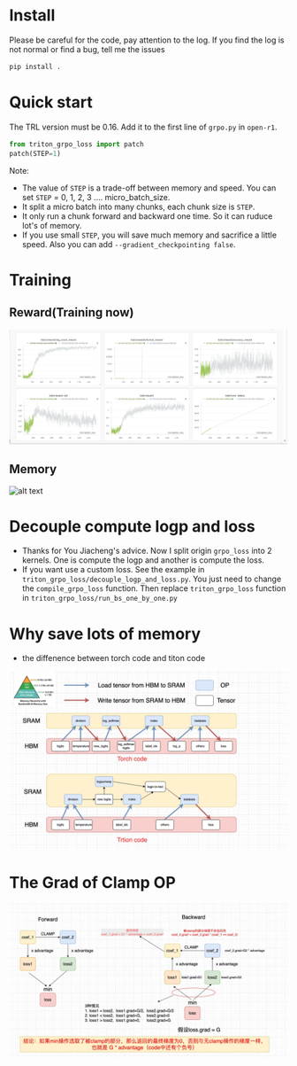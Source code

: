 
# Install 

Please be careful for the code, pay attention to the log. If you find the log is not normal or find a bug, tell me the issues

```bash
pip install .
```
# Quick start

The TRL version must be 0.16. Add it to the first line of `grpo.py` in `open-r1`.

```python
from triton_grpo_loss import patch
patch(STEP=1)
```

Note:
- The value of `STEP` is a trade-off between memory and speed. You can set `STEP` = 0, 1, 2, 3 .... micro_batch_size.
- It split a micro batch into many chunks, each chunk size is `STEP`. 
- It only run a chunk forward and backward one time. So it can ruduce lot's of memory.
- If you use small `STEP`, you will save much memory and sacrifice a little speed. Also you can add `--gradient_checkpointing false`.

# Training

## Reward(Training now)
 ![alt text](./imgs/reward.jpg)

## Memory
 ![alt text](./imgs/memory.jgp)

# Decouple compute logp and loss
- Thanks for You Jiacheng's advice. Now I split origin `grpo_loss` into 2 kernels. One is compute the logp and another is compute the loss.
- If you want use a custom loss. See the example in `triton_grpo_loss/decouple_logp_and_loss.py`. You just need to change the `compile_grpo_loss` function. Then replace `triton_grpo_loss` function in `triton_grpo_loss/run_bs_one_by_one.py`

# Why save lots of memory

- the diffenence between torch code and titon code

 ![alt text](./imgs/triton_code.jpg)

# The Grad of Clamp OP

 ![alt text](./imgs/clamp.jpg)




